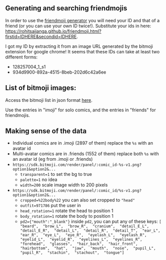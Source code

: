 ## Generating and searching friendmojis

In order to use the [friendmoji generator](https://rohitsaijanga.github.io/friendmoji.html?firstid=934d9900-892a-4515-8beb-202d6c42a6ee&secondid=4caac462-971c-47f5-8f78-0978bd5fa213) you will need your ID and that of a friend (or you can use your own ID twice!). Substitute your ids in here: https://rohitsaijanga.github.io/friendmoji.html?firstid=IDHERE&secondid=IDHERE.

I got my ID by extracting it from an image URL generated by the bitmoji extension for google chrome! It seems that these IDs can take at least two different forms:
 - 128257004_1_s1
 - 934d9900-892a-4515-8beb-202d6c42a6ee


## List of bitmoji images:

Access the bitmoji list in json format [here](https://api.bitmoji.com/content/templates).

Use the entries in "imoji" for solo comics, and the entries in "friends" for friendmojis.

## Making sense of the data

* Individual comics are in .imoji (2897 of them) replace the `%s` with an avatar id
* Multi-avatar comics are in .friends (1552 of them) replace both `%s` with an avatar id (eg from .imoji or .friends)
* `https://sdk.bitmoji.com/render/panel/:comic_id-%s-v1.png?option1&option2&...`
  * `transparent=1` to set the bg to true
  * `palette=1` no idea
  * `width=200` scale image width to 200 pixels
* `https://sdk.bitmoji.com/render/panel/:comic_id/%s-v1.png?option1&option2&...`
  * `cropped=%22body%22` you can also set cropped to `"head"`
  * `outfit=971786` put the user in
  * `head_rotation=1` rotate the head to position 1
  * `body_rotation=1` rotate the body to position 1
  * `pd2={"mouth":"_blank"}` inside `pd2`, you can put any of these keys: `[  "beard",  "brow_L",  "brow_R",  "cranium",  "detail_E_L",  "detail_E_R",  "detail_L",  "detail_R",  "detail_T",  "ear_L",  "ear_R",  "eye_L",  "eye_R",  "eyelash_L",  "eyelash_R",  "eyelid_L",  "eyelid_R",  "eyelines_L",  "eyelines_R",  "forehead",  "glasses",  "hair_back",  "hair_front",  "hairbottom",  "hat",  "jaw",  "mouth",  "nose",  "pupil_L",  "pupil_R",  "stachin",  "stachout",  "tongue"]`
